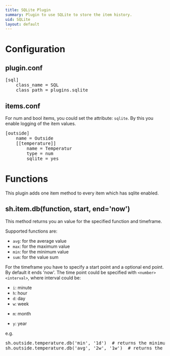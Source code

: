 ```yaml
---
title: SQLite Plugin
summary: Plugin to use SQLite to store the item history.
uid: SQLite
layout: default
---
```


Configuration
=============

plugin.conf
-----------
<pre>
[sql]
    class_name = SQL
    class_path = plugins.sqlite
</pre>

items.conf
--------------

For num and bool items, you could set the attribute: `sqlite`. By this you enable logging of the item values.

<pre>
[outside]
    name = Outside
    [[temperature]]
        name = Temperatur
        type = num
        sqlite = yes
</pre>

# Functions
This plugin adds one item method to every item which has sqlite enabled.

## sh.item.db(function, start, end='now')
This method returns you an value for the specified function and timeframe.

Supported functions are:

   * `avg`: for the average value
   * `max`: for the maximum value
   * `min`: for the minimum value
   * `sum`: for the value sum

For the timeframe you have to specify a start point and a optional end point. By default it ends 'now'.
The time point could be specified with `<number><interval>`, where interval could be:

   * `i`: minute
   * `h`: hour
   * `d`: day
   * `w`: week
   + `m`: month
   * `y`: year

e.g.
<pre>
sh.outside.temperature.db('min', '1d')  # returns the minimum temperature within the last day
sh.outside.temperature.db('avg', '2w', '1w')  # returns the average temperature of the week before last week
</pre>
